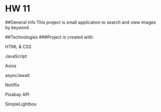 # HW 11

##General info
This project is small application to search and view images by keyword .

##Technologies
###Project is created with:

HTML & CSS

JavaScript

Axios

async/await

Notiflix

Pixabay API

SimpleLightbox
